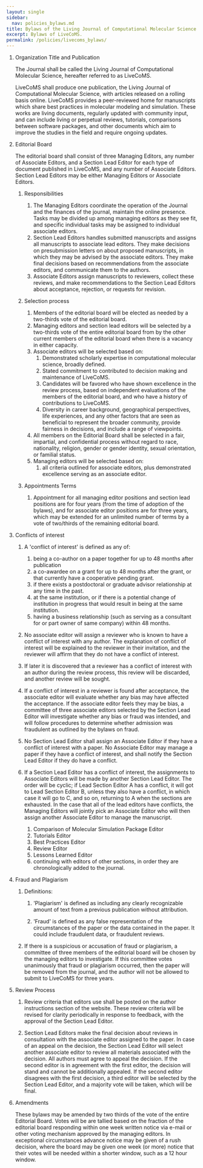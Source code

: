 ```yaml
---
layout: single
sidebar:
  nav: policies_bylaws.md
title: Bylaws of the Living Journal of Computational Molecular Science
excerpt: Bylaws of LiveCoMS.
permalink: /policies/livecoms_bylaws/
---
```


1. Organization Title and Publication

   The Journal shall be called the Living Journal of Computational
   Molecular Science, hereafter referred to as LiveCoMS.

   LiveCoMS shall produce one publication, the Living Journal of
   Computational Molecular Science, with articles released on a rolling
   basis online. LiveCoMS provides a peer-reviewed home for manuscripts
   which share best practices in molecular modeling and simulation. These
   works are living documents, regularly updated with community input,
   and can include living or perpetual reviews, tutorials, comparisons
   between software packages, and other documents which aim to improve
   the studies in the field and require ongoing updates.

1. Editorial Board

   The editorial board shall consist of three Managing Editors, any
   number of Associate Editors, and a Section Lead Editor for each type
   of document published in LiveCoMS, and any number of Associate
   Editors. Section Lead Editors may be either Managing Editors or
   Associate Editors.

   1. Responsibilities
       1. The Managing Editors coordinate the operation of the Journal and
          the finances of the journal, maintain the online presence.  Tasks
          may be divided up among managing editors as they see fit, and specific
          individual tasks may be assigned to individual associate editors.
       1. Section Lead Editors handles submitted manuscripts and assigns
          all manuscripts to associate lead editors. They make decisions on
          presubmission letters on about proposed manuscripts, in which they
          may be advised by the associate editors. They make final decisions
          based on recommendations from the associate editors, and communicate
          them to the authors.
       1. Associate Editors assign manuscripts to reviewers, collect
          these reviews, and make recommendations to the Section Lead
          Editors about acceptance, rejection, or requests for revision.

   1. Selection process
       1. Members of the editorial board will be elected as needed by a two-thirds vote of the editorial board.
         1. Managing editors and section lead editors will be selected by a two-thirds vote of the
            entire editorial board from by the other current members of the editorial board when there is a
            vacancy in either capacity.
         1. Associate editors will be selected based on:
            1. Demonstrated scholarly expertise in computational molecular science, broadly defined.
            1. Stated commitment to contributed to decision making and maintenance of LiveCoMS.
            1. Candidates will be favored who have shown excellence in the review process, based on independent evaluations
of the members of the editorial board, and who have a history of contributions to LiveCoMS.
            1. Diversity in career background, geographical perspectives, life experiences, and any other factors that are seen as beneficial to represent the broader community, provide fairness in decisions, and include a range of viewpoints.
	    1. All members on the Editorial Board shall be selected in a fair, impartial, and confidential process without regard to race, nationality, religion, gender or gender identity, sexual orientation, or familial status.
         1. Managing editors will be selected based on:
            1. all criteria outlined for associate editors, plus demonstrated excellence serving as an associate editor.
   1. Appointments Terms
      1. Appointment for all managing editor positions and section lead positions are for four years (from the
         time of adoption of the bylaws), and for associate editor positions are for three years, 
	 which may be extended for an unlimited number of terms by a vote of two/thirds of the remaining
         editorial board. 

1. Conflicts of interest
   1. A 'conflict of interest' is defined as any of:
      1. being a co-author on a paper together for up to 48 months after publication
      1. a co-awardee on a grant for up to 48 months after the grant, or that currently have a cooperative pending grant.
      1. if there exists a postdoctoral or graduate advisor relationship at any time in the past.
      1. at the same institution, or if there is a potential change of institution in progress that would result in being at the same institution.
      1. having a business relationship (such as serving as a consultant for or part owner of same company) within 48 months.

   1. No associate editor will assign a reviewer who is known to have a conflict of interest with any author.  The explanation of conflict of interest will be explained to the reviewer in their invitation, and the reviewer will affirm that they do not have a conflict of interest.

   1. If later it is discovered that a reviewer has a conflict of interest with an author during the review process, this review will be discarded, and another review will be sought.

   1. If a conflict of interest in a reviewer is found after acceptance, the associate editor will evaluate whether any bias may have affected the acceptance. If the associate editor feels they may be bias, a committee of three associate editors selected by the Section Lead Editor will investigate whether any bias or fraud was intended, and will follow procedures to determine whether admission was fraudulent as outlined by the bylaws on fraud.

   1. No Section Lead Editor shall assign an Associate Editor if they
have a conflict of interest with a paper. No Associate Editor may
manage a paper if they have a conflict of interest, and shall notify
the Section Lead Editor if they do have a conflict.

   1. If a Section Lead Editor has a conflict of interest, the
assignments to Associate Editors will be made by another Section Lead
Editor.  The order will be cyclic; if Lead Section Editor A has a
conflict, it will got to Lead Section Editor B, unless they also have
a conflict, in which case it will go to C, and so on, returning to A
when the sections are exhausted. In the case that all of the lead
editors have conflicts, the Managing Editors will jointly pick an
Associate Editor who will then assign another Associate Editor to
manage the manuscript.
      1. Comparison of Molecular Simulation Package Editor
      1. Tutorials Editor
      1. Best Practices Editor
      1. Review Editor
      1. Lessons Learned Editor
      1. continuing with editors of other sections, in order they are chronologically added to the journal.

1. Fraud and Plagiarism

    1. Definitions:

       1. 'Plagiarism' is defined as including any clearly recognizable
amount of text from a previous publication without attribution.

       1. 'Fraud' is defined as any false representation of the circumstances of the paper or the data contained in the paper. It could include fraudulent data, or fraudulent reviews.

    1. If there is a suspicious or accusation of fraud or plagiarism, a
       committee of three members of the editorial board will be chosen by
       the managing editors to investigate.  If this committee votes
       unanimously that fraud or plagiarism occurred, then the paper will
       be removed from the journal, and the author will not be allowed to
       submit to LiveCoMS for three years.

1. Review Process

    1. Review criteria that editors use shall be posted on the author
       instructions section of the website. These review criteria will be
       revised for clarity periodically in response to feedback, with the
       approval of the Section Lead Editor.

    2. Section Lead Editors make the final decision about reviews in
       consultation with the associate editor assigned to the
       paper. In case of an appeal on the decision, the Section Lead
       Editor will select another associate editor to review all
       materials associated with the decision. All authors must agree
       to appeal the decision. If the second editor is in agreement
       with the first editor, the decision will stand and cannot be
       additionally appealed.  If the second editor disagrees with the
       first decision, a third editor will be selected by the Section
       Lead Editor, and a majority vote will be taken, which will be
       final.

1. Amendments

   These bylaws may be amended by two thirds of the vote of the entire
   Editorial Board.  Votes will be are tallied based on the fraction
   of the editorial board responding within one week written notice
   via e-mail or other voting mechanism approved by the managing
   editors. In exceptional circumstances advance notice may be given
   of a rush decision, where the board may be given one week (or more)
   notice that their votes will be needed within a shorter window,
   such as a 12 hour window.


